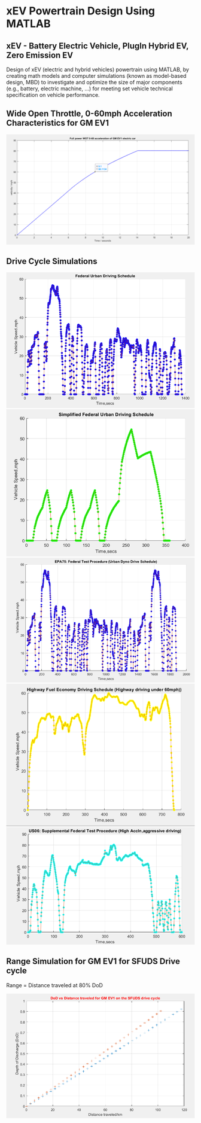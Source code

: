 # xEV Powertrain Design Using MATLAB

## xEV - Battery Electric Vehicle, PlugIn Hybrid EV, Zero Emission EV

Design of xEV (electric and hybrid vehicles) powertrain using MATLAB, by creating math models and computer simulations (known as model-based design, MBD) to investigate and optimize the size of major components (e.g., battery, electric machine, …) for meeting set vehicle technical specification on vehicle performance.

## Wide Open Throttle, 0-60mph Acceleration Characteristics for GM EV1

![alt text](WOT_Acc_Curve.PNG)  

## Drive Cycle Simulations

![alt text](1.PNG) ![alt text](2.PNG) ![alt text](3.PNG) ![alt text](4.PNG) ![alt text](5.PNG) 

## Range Simulation for GM EV1 for SFUDS Drive cycle
Range = Distance traveled at 80% DoD

![alt text](Range_Model.PNG)  
